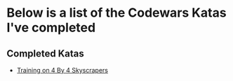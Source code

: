 # Below is a list of the Codewars Katas I've completed

## Completed Katas

* [Training on 4 By 4 Skyscrapers](./training_on_4_by_4_skyscrapers)